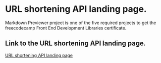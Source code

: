 # URL shortening API landing page.
Markdown Previewer project is one of the five required projects to get the freecodecamp Front End Development Libraries certificate.


## Link to the URL shortening API landing page.
[URL shortening API landing page](https://badr-21.github.io/URL-shortening-API/)
